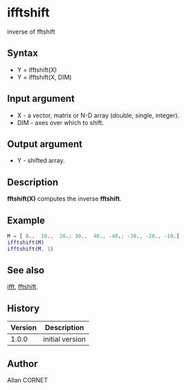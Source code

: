 # ifftshift

inverse of fftshift

## Syntax

- Y = ifftshift(X)
- Y = ifftshift(X, DIM)

## Input argument

- X - a vector, matrix or N-D array (double, single, integer).
- DIM - axes over which to shift.

## Output argument

- Y - shifted array.

## Description

  <p><b>fftshift(X)</b> computes the inverse <b>fftshift</b>.</p>

## Example

```matlab
M = [ 0.,  10.,  20.; 30.,  40., -40.; -30., -20., -10.]
ifftshift(M)
ifftshift(M, 1)
```

## See also

[ifft](ifft.md), [fftshift](fftshift.md).

## History

| Version | Description     |
| ------- | --------------- |
| 1.0.0   | initial version |

## Author

Allan CORNET
